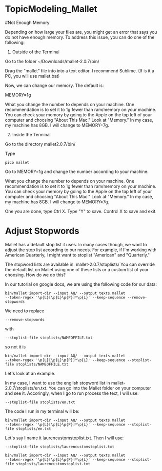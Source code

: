 # TopicModeling_Mallet


#Not Enough Memory

Depending on how large your files are, you might get an error that says you do not have enough memory. 
To address this issue, you can do one of the following:

1. Outside of the Terminal

Go to the folder ~/Downloads/mallet-2.0.7/bin/

Drag the "mallet" file into into a text editor. I recommend Sublime.
(If is it a PC, you will use mallet.bat)

Now, we can change our memory. The default is:

MEMORY=1g  

What you change the number to depends on your machine. One recommendation is 
to set it to 1g fewer than ram/memory on your machine. You can check your memory
by going to the Apple on the top left of your computer and choosing "About This Mac."
Look at "Memory."  In my case, my machine has 8GB. I will change to MEMORY=7g.

2. Inside the Terminal

Go to the directory mallet2.0.7/bin/

Type 
```
pico mallet
```
Go to MEMORY=1g and change the number according to your machine. 

What you change the number to depends on your machine. One recommendation is 
to set it to 1g fewer than ram/memory on your machine. You can check your memory
by going to the Apple on the top left of your computer and choosing "About This Mac."
Look at "Memory."  In my case, my machine has 8GB. I will change to MEMORY=7g.

One you are done, type Ctrl X. Type "Y" to save. 
Control X to save and exit.


# Adjust Stopwords 

Mallet has a default stop list it uses. In many cases though, we want to 
adjust the stop list according to our needs. For example, if I'm working with American
Quarterly, I might want to stoplist "American" and "Quarterly."

The stopword lists are available in: mallet-2.0.7/stoplists/
You can override the default list on Mallet using one of these lists 
or a custom list of your choosing.  How do we do this?

In our tutorial on google docs, we are using the following code for our data:

```
bin/mallet import-dir --input AQ/ --output texts.mallet 
--token-regex '\p{L}[\p{L}\p{P}]*\p{L}' --keep-sequence --remove-stopwords
```

We need to replace

```
--remove-stopwords
```
with

```
--stoplist-file stoplists/NAMEOFFILE.txt

````

so not it is

```
bin/mallet import-dir --input AQ/ --output texts.mallet 
--token-regex '\p{L}[\p{L}\p{P}]*\p{L}' --keep-sequence --stoplist-file stoplists/NAMEOFFILE.txt
```

Let's look at an example.

In my case, I want to use the english stopword list 
in mallet-2.0.7/stoplists/en.txt.  You can go into the Mallet folder on
your computer and see it. Accoringly, when I go to run process the text, I will use:

```
--stoplist-file stoplists/en.txt
```

The code I run in my terminal will be:

```
bin/mallet import-dir --input AQ/ --output texts.mallet 
--token-regex '\p{L}[\p{L}\p{P}]*\p{L}' --keep-sequence --stoplist-file stoplists/en.txt
```

Let's say I name it laurencustomstoplist.txt. Then I will use:

```
--stoplist-file stoplists/laurencustomstoplist.txt
```

```
bin/mallet import-dir --input AQ/ --output texts.mallet 
--token-regex '\p{L}[\p{L}\p{P}]*\p{L}' --keep-sequence --stoplist-file stoplists/laurencustomstoplist.txt
```
